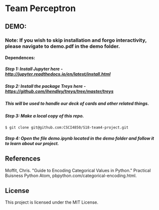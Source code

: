 #   Team Perceptron 

## DEMO:

### Note: If you wish to skip installation and forgo interactivity, please navigate to demo.pdf in the demo folder.

#### Dependences:

##### Step 1: Install Jupyter here - http://jupyter.readthedocs.io/en/latest/install.html
#####  Step 2: Install the package Treys here - https://github.com/ihendley/treys/tree/master/treys
#####         This will be used to handle our deck of cards and other related things.

#####  Step 3: Make a local copy of this repo.
    $ git clone git@github.com:CSCI4850/S18-team4-project.git

#####  Step 4: Open the file demo.ipynb located in the demo folder and follow it to learn about our project. 

## References
Moffit, Chris. "Guide to Encoding Categorical Values in Python." Practical Buisness Python Atom, pbpython.com/categorical-encoding.html.

## License
This project is licensed under the MIT License.
